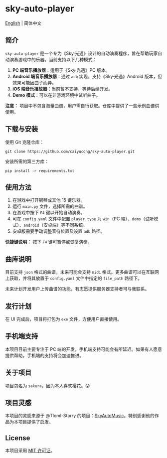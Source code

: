 # sky-auto-player

[English](./README.md) | 简体中文

## 简介

`sky-auto-player` 是一个专为《Sky·光遇》设计的自动演奏程序，旨在帮助玩家自动演奏游戏中的乐器。当前支持以下几种模式：

1. **PC 端音乐播放器**：适用于《Sky·光遇》PC 版本。
2. **Android 端音乐播放器**：通过 `adb` 实现，支持《Sky·光遇》Android 版本，但效果可能因曲子而异。
3. **iOS 端音乐播放器**：当前暂不支持，等待后续开发。
4. **Demo 模式**：可以在非游戏环境中试听曲子。

**注意：** 项目中不包含海量曲谱，用户需自行获取。仓库中提供了一些示例曲谱供使用。

## 下载与安装

使用 Git 克隆仓库：

```shell
git clone https://github.com/caiyucong/sky-auto-player.git
```

安装所需的第三方库：

```shell
pip install -r requirements.txt
```

## 使用方法

1. 在游戏中打开钢琴或其他 15 键乐器。
2. 运行 `main.py` 文件，选择所需的曲谱。
3. 在游戏中按下 `F4` 键以开始自动演奏。
4. 可在 `config.yaml` 文件中配置 `player.type` 为 `win`（PC 端）、`demo`（试听模式）、`android`（安卓端）等不同系统。
5. 安卓版需要手动调整音符位置及设置 `adb` 路径。

**快捷键说明：** 按下 `F4` 键可暂停或恢复演奏。

## 曲库说明

目前支持 `json` 格式的曲谱，未来可能会支持 `midi` 格式。更多曲谱可以在互联网上获取，并将其放置于 `config.yaml` 文件中指定的 `file_path` 路径下。

未来计划开发用户上传曲谱的功能，有志愿提供服务器支持者可与我联系。

## 发行计划

在 UI 完成后，项目将打包为 `exe` 文件，方便用户直接使用。

## 手机端支持

本项目目前主要专注于 PC 端的开发，手机端支持可能会有所延迟。如果有人愿意提供帮助，手机端的支持将会加速推进。

## 关于项目

项目包名为 `sakura`，因为本人喜欢樱花。😜

## 项目灵感

本项目的灵感来源于 @Tloml-Starry 的项目：[SkyAutoMusic](https://github.com/Tloml-Starry/SkyAutoMusic)。特别感谢他的作品为本项目提供了启发。

## License

本项目采用 [MIT 许可证](./LICENSE)。

